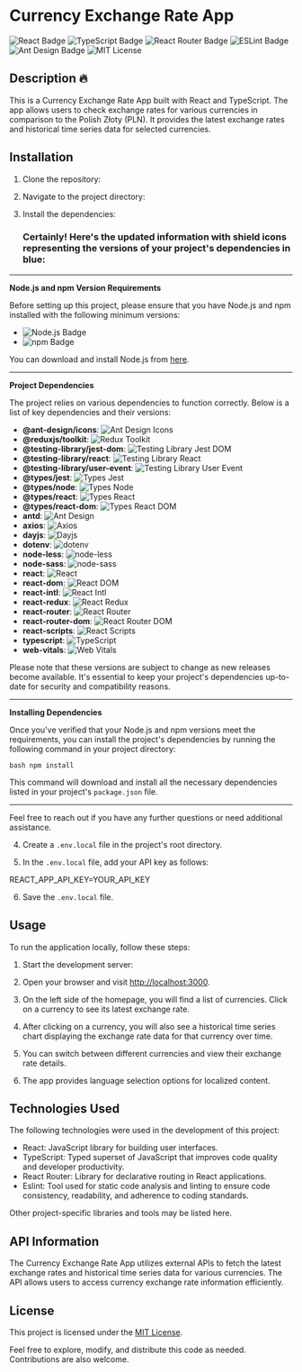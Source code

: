 # Currency Exchange Rate App

![React Badge](https://img.shields.io/badge/React-18.2.0-61DAFB?logo=react&logoColor=white)
![TypeScript Badge](https://img.shields.io/badge/TypeScript-4.9.5-3178C6?logo=typescript&logoColor=white) 
![React Router Badge](https://img.shields.io/badge/React%20Router-6.9.0-CA4245?logo=react-router&logoColor=white) 
![ESLint Badge](https://img.shields.io/badge/Eslint-8.0.1-4B32C3?logo=eslint&logoColor=white) 
![Ant Design Badge](https://img.shields.io/badge/Ant%20Design%20Icons-5.0.1-0170FE?logo=ant-design&logoColor=white)
![MIT License](https://img.shields.io/badge/License-MIT-green)

## Description 🔥

This is a Currency Exchange Rate App built with React and TypeScript. The app allows users to check exchange rates for various currencies in comparison to the Polish Złoty (PLN). It provides the latest exchange rates and historical time series data for selected currencies.

## Installation

1. Clone the repository:


2. Navigate to the project directory:


3. Install the dependencies:
   ### Certainly! Here's the updated information with shield icons representing the versions of your project's dependencies in blue:

---

**Node.js and npm Version Requirements**

Before setting up this project, please ensure that you have Node.js and npm installed with the following minimum versions:

- ![Node.js Badge](https://img.shields.io/badge/Node.js-14.17.0%20or%20higher-blue)
- ![npm Badge](https://img.shields.io/badge/npm-7.24.0%20or%20higher-blue)

You can download and install Node.js from [here](https://nodejs.org/).

---

**Project Dependencies**

The project relies on various dependencies to function correctly. Below is a list of key dependencies and their versions:

- **@ant-design/icons**: ![Ant Design Icons](https://img.shields.io/badge/Ant%20Design%20Icons-5.0.1-blue)
- **@reduxjs/toolkit**: ![Redux Toolkit](https://img.shields.io/badge/Redux%20Toolkit-1.9.3-blue)
- **@testing-library/jest-dom**: ![Testing Library Jest DOM](https://img.shields.io/badge/Testing%20Library%20Jest%20DOM-5.16.5-blue)
- **@testing-library/react**: ![Testing Library React](https://img.shields.io/badge/Testing%20Library%20React-13.4.0-blue)
- **@testing-library/user-event**: ![Testing Library User Event](https://img.shields.io/badge/Testing%20Library%20User%20Event-14.4.3-blue)
- **@types/jest**: ![Types Jest](https://img.shields.io/badge/Types%20Jest-27.5.2-blue)
- **@types/node**: ![Types Node](https://img.shields.io/badge/Types%20Node-17.0.45-blue)
- **@types/react**: ![Types React](https://img.shields.io/badge/Types%20React-18.2.22-blue)
- **@types/react-dom**: ![Types React DOM](https://img.shields.io/badge/Types%20React%20DOM-18.2.7-blue)
- **antd**: ![Ant Design](https://img.shields.io/badge/Ant%20Design-5.3.2-blue)
- **axios**: ![Axios](https://img.shields.io/badge/Axios-1.3.4-blue)
- **dayjs**: ![Dayjs](https://img.shields.io/badge/Dayjs-1.11.7-blue)
- **dotenv**: ![dotenv](https://img.shields.io/badge/dotenv-16.3.1-blue)
- **node-less**: ![node-less](https://img.shields.io/badge/node-less-1.0.0-blue)
- **node-sass**: ![node-sass](https://img.shields.io/badge/node-sass-8.0.0-blue)
- **react**: ![React](https://img.shields.io/badge/React-18.2.0-blue)
- **react-dom**: ![React DOM](https://img.shields.io/badge/React%20DOM-18.2.0-blue)
- **react-intl**: ![React Intl](https://img.shields.io/badge/React%20Intl-6.3.2-blue)
- **react-redux**: ![React Redux](https://img.shields.io/badge/React%20Redux-8.0.5-blue)
- **react-router**: ![React Router](https://img.shields.io/badge/React%20Router-6.9.0-blue)
- **react-router-dom**: ![React Router DOM](https://img.shields.io/badge/React%20Router%20DOM-6.9.0-blue)
- **react-scripts**: ![React Scripts](https://img.shields.io/badge/React%20Scripts-5.0.1-blue)
- **typescript**: ![TypeScript](https://img.shields.io/badge/TypeScript-4.9.5-blue)
- **web-vitals**: ![Web Vitals](https://img.shields.io/badge/Web%20Vitals-2.1.4-blue)

Please note that these versions are subject to change as new releases become available. It's essential to keep your project's dependencies up-to-date for security and compatibility reasons.

---

**Installing Dependencies**

Once you've verified that your Node.js and npm versions meet the requirements, you can install the project's dependencies by running the following command in your project directory:

```bash npm install```

This command will download and install all the necessary dependencies listed in your project's `package.json` file.

---

Feel free to reach out if you have any further questions or need additional assistance.


4. Create a `.env.local` file in the project's root directory.

5. In the `.env.local` file, add your API key as follows:

REACT_APP_API_KEY=YOUR_API_KEY


6. Save the `.env.local` file.

## Usage

To run the application locally, follow these steps:

1. Start the development server:


2. Open your browser and visit [http://localhost:3000](http://localhost:3000).

3. On the left side of the homepage, you will find a list of currencies. Click on a currency to see its latest exchange rate.

4. After clicking on a currency, you will also see a historical time series chart displaying the exchange rate data for that currency over time.

5. You can switch between different currencies and view their exchange rate details.

6. The app provides language selection options for localized content.

## Technologies Used

The following technologies were used in the development of this project:

- React: JavaScript library for building user interfaces.
- TypeScript: Typed superset of JavaScript that improves code quality and developer productivity.
- React Router: Library for declarative routing in React applications.
- Eslint: Tool used for static code analysis and linting to ensure code consistency, readability, and adherence to coding standards.

Other project-specific libraries and tools may be listed here.

## API Information

The Currency Exchange Rate App utilizes external APIs to fetch the latest exchange rates and historical time series data for various currencies. The API allows users to access currency exchange rate information efficiently.

## License

This project is licensed under the [MIT License](LICENSE).

Feel free to explore, modify, and distribute this code as needed. Contributions are also welcome.
